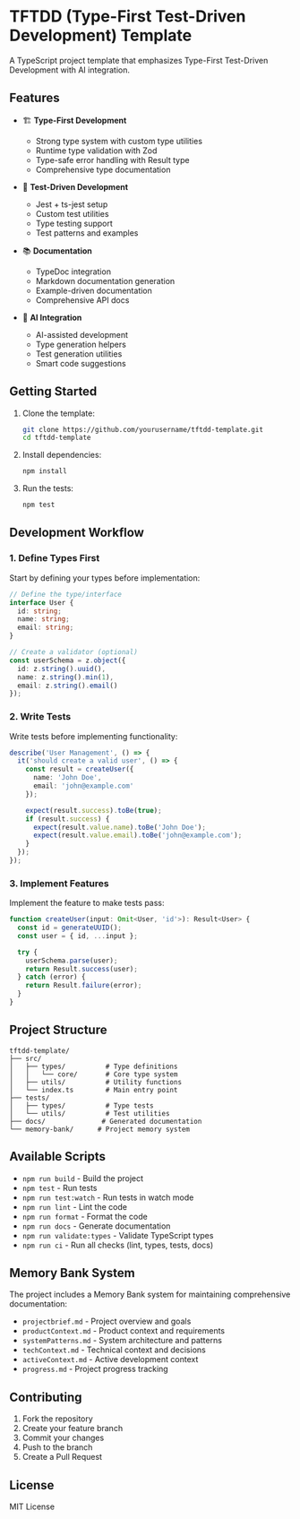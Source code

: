 # TFTDD (Type-First Test-Driven Development) Template

A TypeScript project template that emphasizes Type-First Test-Driven Development with AI integration.

## Features

* 🏗️ **Type-First Development**
  * Strong type system with custom type utilities
  * Runtime type validation with Zod
  * Type-safe error handling with Result type
  * Comprehensive type documentation

* 🧪 **Test-Driven Development**
  * Jest + ts-jest setup
  * Custom test utilities
  * Type testing support
  * Test patterns and examples

* 📚 **Documentation**
  * TypeDoc integration
  * Markdown documentation generation
  * Example-driven documentation
  * Comprehensive API docs

* 🤖 **AI Integration**
  * AI-assisted development
  * Type generation helpers
  * Test generation utilities
  * Smart code suggestions

## Getting Started

1. Clone the template:

   ```bash
   git clone https://github.com/yourusername/tftdd-template.git
   cd tftdd-template
   ```

2. Install dependencies:

   ```bash
   npm install
   ```

3. Run the tests:

   ```bash
   npm test
   ```

## Development Workflow

### 1. Define Types First

Start by defining your types before implementation:

```typescript
// Define the type/interface
interface User {
  id: string;
  name: string;
  email: string;
}

// Create a validator (optional)
const userSchema = z.object({
  id: z.string().uuid(),
  name: z.string().min(1),
  email: z.string().email()
});
```

### 2. Write Tests

Write tests before implementing functionality:

```typescript
describe('User Management', () => {
  it('should create a valid user', () => {
    const result = createUser({
      name: 'John Doe',
      email: 'john@example.com'
    });

    expect(result.success).toBe(true);
    if (result.success) {
      expect(result.value.name).toBe('John Doe');
      expect(result.value.email).toBe('john@example.com');
    }
  });
});
```

### 3. Implement Features

Implement the feature to make tests pass:

```typescript
function createUser(input: Omit<User, 'id'>): Result<User> {
  const id = generateUUID();
  const user = { id, ...input };

  try {
    userSchema.parse(user);
    return Result.success(user);
  } catch (error) {
    return Result.failure(error);
  }
}
```

## Project Structure

```
tftdd-template/
├── src/
│   ├── types/          # Type definitions
│   │   └── core/       # Core type system
│   ├── utils/          # Utility functions
│   └── index.ts        # Main entry point
├── tests/
│   ├── types/          # Type tests
│   └── utils/          # Test utilities
├── docs/              # Generated documentation
└── memory-bank/      # Project memory system
```

## Available Scripts

* `npm run build` - Build the project
* `npm test` - Run tests
* `npm run test:watch` - Run tests in watch mode
* `npm run lint` - Lint the code
* `npm run format` - Format the code
* `npm run docs` - Generate documentation
* `npm run validate:types` - Validate TypeScript types
* `npm run ci` - Run all checks (lint, types, tests, docs)

## Memory Bank System

The project includes a Memory Bank system for maintaining comprehensive documentation:

* `projectbrief.md` - Project overview and goals
* `productContext.md` - Product context and requirements
* `systemPatterns.md` - System architecture and patterns
* `techContext.md` - Technical context and decisions
* `activeContext.md` - Active development context
* `progress.md` - Project progress tracking

## Contributing

1. Fork the repository
2. Create your feature branch
3. Commit your changes
4. Push to the branch
5. Create a Pull Request

## License

MIT License
